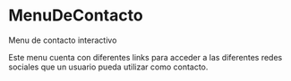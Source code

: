 # MenuDeContacto
Menu de contacto interactivo

Este menu cuenta con diferentes links para acceder a las diferentes redes sociales que un usuario pueda utilizar como contacto.
